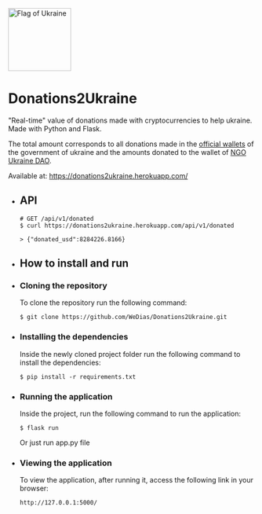 <a title="Government of Ukraine, Public domain, via Wikimedia Commons" href="https://commons.wikimedia.org/wiki/File:Flag_of_Ukraine.svg">
  <img width="128" alt="Flag of Ukraine" src="https://upload.wikimedia.org/wikipedia/commons/thumb/4/49/Flag_of_Ukraine.svg/256px-Flag_of_Ukraine.svg.png">
</a>

# Donations2Ukraine

  "Real-time" value of donations made with cryptocurrencies to help ukraine. Made with Python and Flask. 
  
  The total amount corresponds to all donations made in the [official wallets](https://twitter.com/Ukraine/status/1497594592438497282)
  of the government of ukraine and the amounts donated to the wallet of [NGO Ukraine DAO](https://www.ukrainedao.love/).  
  
  Available at: https://donations2ukraine.herokuapp.com/

- ## API
  ```
  # GET /api/v1/donated  
  $ curl https://donations2ukraine.herokuapp.com/api/v1/donated

  > {"donated_usd":8284226.8166}
  ```

- ## How to install and run

- ### Cloning the repository
  To clone the repository run the following command:
  ```
  $ git clone https://github.com/WeDias/Donations2Ukraine.git
  ```

- ### Installing the dependencies
    Inside the newly cloned project folder run the following command to install the dependencies:
    ```
    $ pip install -r requirements.txt
    ```

- ### Running the application
    Inside the project, run the following command to run the application:
    ```
    $ flask run
    ```
    Or just run app.py file

- ### Viewing the application
    To view the application, after running it, access the following link in your browser:
    ```
    http://127.0.0.1:5000/
    ```
